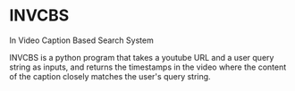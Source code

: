 # INVCBS
In Video Caption Based Search System

INVCBS is a python program that takes a youtube URL and a user query string as inputs, and returns the timestamps in the video where the content of the caption closely matches the user's query string.